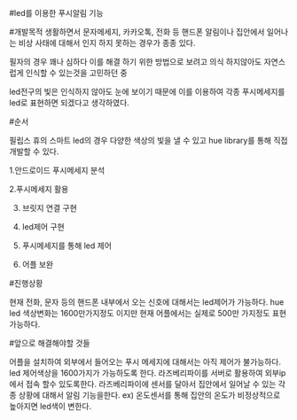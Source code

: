 #led를 이용한 푸시알림 기능

#개발목적
 생활하면서 문자메세지, 카카오톡, 전화 등 핸드폰 알림이나 집안에서 일어나는 비상 사태에 대해서 인지 하지 못하는 경우가 종종 있다.

필자의 경우 꽤나 심하다 이를 해결 하기 위한 방법으로 보려고 의식 하지않아도 자연스럽게 인식할 수 있는것을 고민하던 중

led전구의 빛은 인식하지 않아도 눈에 보이기 때문에 이를 이용하여 각종 푸시메세지를 led로 표현하면 되겠다고 생각하였다.

#순서

필립스 휴의 스마트 led의 경우 다양한 색상의 빛을 낼 수 있고 hue library를 통해 직접 개발할 수 있다.


1.안드로이드 푸시메세지 분석

2.푸시메세지 활용

3. 브릿지 연결 구현

4. led제어 구현

5. 푸시메세지를 통해 led 제어

6. 어플 보완


#진행상황

현재 전화, 문자 등의 핸드폰 내부에서 오는 신호에 대해서는 led제어가 가능하다.
hue led 색상변화는 1600만가지정도 이지만 현재 어플에서는 실제로 500만 가지정도 표현가능하다.


#앞으로 해결해야할 것들

어플을 설치하여 외부에서 들어오는 푸시 메세지에 대해서는 아직 제어가 불가능하다.
led 제어색상을 1600가지가 가능하도록 한다.
라즈베리파이를 서버로 활용하여 외부ip에서 접속 할수 있도록한다.
라즈베리파이에 센서를 달아서 집안에서 일어날 수 있는 각종 상황에 대해서 알림 기능을한다.
ex) 온도센서를 통해 집안의 온도가 비정상적으로 높아지면 led색이 변한다.








